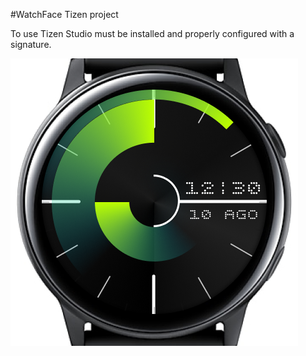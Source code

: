 #WatchFace Tizen project

To use Tizen Studio must be installed and properly configured with a signature.

![alt text](watch-export.png)